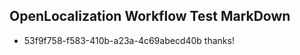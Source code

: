 ## OpenLocalization Workflow Test MarkDown
* 53f9f758-f583-410b-a23a-4c69abecd40b 
thanks!<!--HONumber=Mar16_HO2-->

